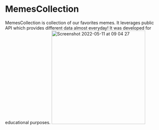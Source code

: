 # MemesCollection

MemesCollection is collection of our favorites memes. It leverages public API which provides different data almost everyday!
It was developed for educational purposes.
<img width="304" alt="Screenshot 2022-05-11 at 09 04 27" src="https://user-images.githubusercontent.com/37752740/167801301-2946f357-a163-48f9-a2f0-fb44eed3af7b.png">
